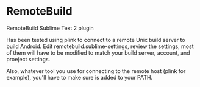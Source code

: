 RemoteBuild
===========

RemoteBuild Sublime Text 2 plugin

Has been tested using plink to connect to a remote Unix build server to build Android.
Edit remotebuild.sublime-settings, review the settings, most of them will have to be
modified to match your build server, account, and proeject settings.

Also, whatever tool you use for connecting to the remote host (plink for example), you'll 
have to make sure is added to your PATH.